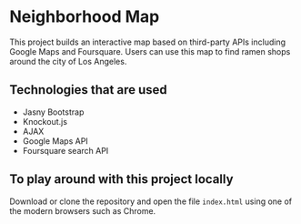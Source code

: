 # Neighborhood Map

This project builds an interactive map based on third-party APIs including Google Maps and Foursquare. Users can use this map to find ramen shops around the city
of Los Angeles.

## Technologies that are used
- Jasny Bootstrap
- Knockout.js
- AJAX
- Google Maps API 
- Foursquare search API

## To play around with this project locally
Download or clone the repository and open the file `index.html` using one of the modern browsers such as Chrome.

